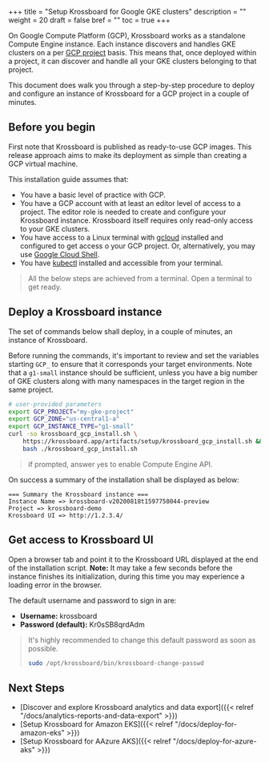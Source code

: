 +++
title = "Setup Krossboard for Google GKE clusters"
description = ""
weight = 20
draft = false
bref = ""
toc = true 
+++

On Google Compute Platform (GCP), Krossboard works as a standalone Compute Engine instance. Each instance discovers and handles GKE clusters on a per [GCP project](https://cloud.google.com/resource-manager/docs/creating-managing-projects) basis. This means that, once deployed within a project, it can discover and handle all your GKE clusters belonging to that project. 

This document does walk you through a step-by-step procedure to deploy and configure an instance of Krossboard for a GCP project in a couple of minutes.

## Before you begin
First note that Krossboard is published as ready-to-use GCP images. This release approach aims to make its deployment as simple than creating a GCP virtual machine.

This installation guide assumes that:

* You have a basic level of practice with GCP.
* You have a GCP account with at least an editor level of access to a project. The editor role is needed to create and configure your Krossboard instance. Krossboard itself requires only read-only access to your GKE clusters.
* You have access to a Linux terminal with [gcloud](https://cloud.google.com/sdk) installed and configured to get access o your GCP project. Or, alternatively, you may use [Google Cloud Shell](https://cloud.google.com/shell).
* You have [kubectl](https://kubernetes.io/fr/docs/tasks/tools/install-kubectl/) installed and accessible from your terminal.

> All the below steps are achieved from a terminal. Open a terminal to get ready.

## Deploy a Krossboard instance
The set of commands below shall deploy, in a couple of minutes, an instance of Krossboard.

Before running the commands, it's important to review and set the variables starting `GCP_` to ensure that it corresponds your target environments. Note that a `g1-small` instance should be sufficient, unless you have a big number of GKE clusters along with many namespaces in the target region in the same project.

```bash
# user-provided parameters
export GCP_PROJECT="my-gke-project"
export GCP_ZONE="us-central1-a"
export GCP_INSTANCE_TYPE="g1-small" 
curl -so krossboard_gcp_install.sh \
    https://krossboard.app/artifacts/setup/krossboard_gcp_install.sh && \
    bash ./krossboard_gcp_install.sh
```

> if prompted, answer `y`es to enable Compute Engine API.

On success a summary of the installation shall be displayed as below:
```
=== Summary the Krossboard instance ===
Instance Name => krossboard-v20200818t1597750044-preview
Project => krossboard-demo
Krossboard UI => http://1.2.3.4/
```

## Get access to Krossboard UI
Open a browser tab and point it to the Krossboard URL displayed at the end of the installation script. **Note:** It may take a few seconds before the instance finishes its initialization, during this time you may experience a loading error in the browser.

The default username and password to sign in are:

* **Username:** krossboard
* **Password (default):** Kr0sSB8qrdAdm

> It's highly recommended to change this default password as soon as possible. 
> ```bash
> sudo /opt/krossboard/bin/krossboard-change-passwd
> ```

## Next Steps
* [Discover and explore Krossboard analytics and data export]({{< relref "/docs/analytics-reports-and-data-export" >}})
* [Setup Krossboard for Amazon EKS]({{< relref "/docs/deploy-for-amazon-eks" >}})
* [Setup Krossboard for AAzure AKS]({{< relref "/docs/deploy-for-azure-aks" >}})